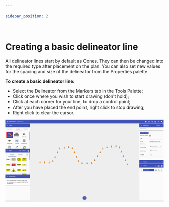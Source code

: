 ```yaml
---

sidebar_position: 2

---
```

# Creating a basic delineator line

All delineator lines start by default as Cones. They can then be changed into the required type after placement on the plan. You can also set new values for the spacing and size of the delineator from the Properties palette.

**To create a basic delineator line:**

- Select the Delineator from the Markers tab in the Tools Palette;
- Click once where you wish to start drawing (don't hold);
- Click at each corner for your line, to drop a control point;
- After you have placed the end point, right click to stop drawing;
- Right click to clear the cursor.

![Drawing with Delineators](./assets/Drawing_with_Delineators.png)
